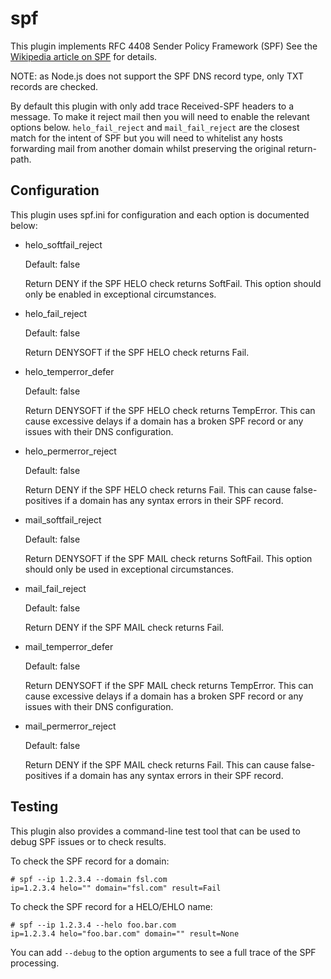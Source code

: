 spf
===

This plugin implements RFC 4408 Sender Policy Framework (SPF)
See the [Wikipedia article on SPF](http://en.wikipedia.org/wiki/Sender_Policy_Framework) for details.

NOTE: as Node.js does not support the SPF DNS record type, only TXT records are checked.

By default this plugin with only add trace Received-SPF headers to a message.
To make it reject mail then you will need to enable the relevant options below.
`helo_fail_reject` and `mail_fail_reject` are the closest match for the intent of SPF but you will need
to whitelist any hosts forwarding mail from another domain whilst preserving the original return-path.

Configuration
-------------

This plugin uses spf.ini for configuration and each option is documented below:

- helo\_softfail\_reject

    Default: false

    Return DENY if the SPF HELO check returns SoftFail.
    This option should only be enabled in exceptional circumstances.

- helo\_fail\_reject

    Default: false

    Return DENYSOFT if the SPF HELO check returns Fail.

- helo\_temperror\_defer

    Default: false

    Return DENYSOFT if the SPF HELO check returns TempError.
    This can cause excessive delays if a domain has a broken SPF record or any issues with their DNS configuration.

- helo\_permerror\_reject

    Default: false

    Return DENY if the SPF HELO check returns Fail.
    This can cause false-positives if a domain has any syntax errors in their SPF record.

- mail\_softfail\_reject

    Default: false

    Return DENYSOFT if the SPF MAIL check returns SoftFail.
    This option should only be used in exceptional circumstances.

- mail\_fail\_reject

    Default: false

    Return DENY if the SPF MAIL check returns Fail.

- mail\_temperror\_defer

    Default: false

    Return DENYSOFT if the SPF MAIL check returns TempError.
    This can cause excessive delays if a domain has a broken SPF record or any issues with their DNS configuration.

- mail\_permerror\_reject

    Default: false

    Return DENY if the SPF MAIL check returns Fail.
    This can cause false-positives if a domain has any syntax errors in their SPF record.


Testing
-------

This plugin also provides a command-line test tool that can be used to debug SPF issues or to check results.

To check the SPF record for a domain:

````
# spf --ip 1.2.3.4 --domain fsl.com
ip=1.2.3.4 helo="" domain="fsl.com" result=Fail
````

To check the SPF record for a HELO/EHLO name:

````
# spf --ip 1.2.3.4 --helo foo.bar.com
ip=1.2.3.4 helo="foo.bar.com" domain="" result=None
````

You can add `--debug` to the option arguments to see a full trace of the SPF processing.
